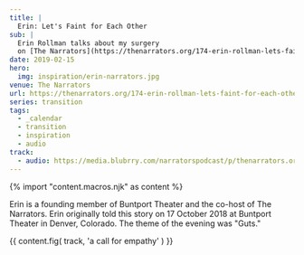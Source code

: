 ```yaml
---
title: |
  Erin: Let's Faint for Each Other
sub: |
  Erin Rollman talks about my surgery
  on [The Narrators](https://thenarrators.org/174-erin-rollman-lets-faint-for-each-other/)
date: 2019-02-15
hero:
  img: inspiration/erin-narrators.jpg
venue: The Narrators
url: https://thenarrators.org/174-erin-rollman-lets-faint-for-each-other/
series: transition
tags:
  - _calendar
  - transition
  - inspiration
  - audio
track:
  - audio: https://media.blubrry.com/narratorspodcast/p/thenarrators.org/wp-content/uploads/174-Narrators-Erin-Rollman.mp3?_=1
---
```

{% import "content.macros.njk" as content %}

Erin is a founding member of Buntport Theater
and the co-host of The Narrators.
Erin originally told this story on 17 October 2018
at Buntport Theater in Denver, Colorado.
The theme of the evening was "Guts."

{{ content.fig(
  track,
  'a call for empathy'
) }}
